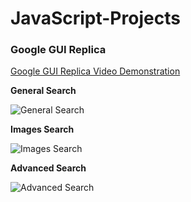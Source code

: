 # JavaScript-Projects
### Google GUI Replica ###
[Google GUI Replica Video Demonstration](https://youtu.be/ZfzvH0IIWos)
<br>
<sapce>
<space>
  
**General Search** 
<space>
  
![General Search](https://user-images.githubusercontent.com/48498666/157908060-0a7fa00a-9cf4-4ecb-b9ef-11487760f6a3.png) 
  
  


**Images Search**
<space>
  
![Images Search](https://user-images.githubusercontent.com/48498666/157908102-9125be2b-011d-454c-8447-1aa2055e9233.png) 
  
  
<space>
<space>
  
**Advanced Search**
<space>
  
![Advanced Search](https://user-images.githubusercontent.com/48498666/157908122-b2b590b1-21b7-40b0-8948-b2d97075ec90.png)
